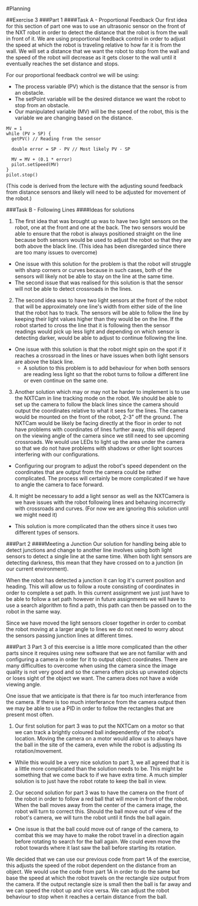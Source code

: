 #Planning

##Exercise 3
###Part 1
####Task A - Proportional Feedback
Our first idea for this section of part one was to use an ultrasonic sensor on the front of the NXT robot in order to
detect the distance that the robot is from the wall in front of it.
We are using proportional feedback control in order to adjust the speed at which the robot is traveling relative to how
far it is from the wall.
We will set a distance that we want the robot to stop from the wall and the speed of the robot will decrease as it
gets closer to the wall until it eventually reaches the set distance and stops.

For our proportional feedback control we will be using:
* The process variable (PV) which is the distance that the sensor is from an obstacle.
* The setPoint variable will be the desired distance we want the robot to stop from an obstacle.
* Our manipulated variable (MV) will be the speed of the robot, this is the variable we are changing based on the distance.

```
MV = 1
while (PV > SP) {
  getPV() // Reading from the sensor
  
  double error = SP - PV // Most likely PV - SP
  
  MV = MV + (0.1 * error)
  pilot.setSpeed(MV)
}
pilot.stop()
```
(This code is derived from the lecture with the adjusting sound feedback from distance sensors and likely will need to be adjusted for movement of the robot.)


###Task B - Following Lines
####Ideas for solutions
1. The first idea that was brought up was to have two light sensors on the robot, one at the front and one at the back. The two sensors would be able to ensure that the robot is always positioned straight on the line because both sensors would be used to adjust the robot so that they are both above the black line.
(This idea has been disregarded since there are too many issues to overcome)
  * One issue with this solution for the problem is that the robot will struggle with sharp corners or curves because in such cases, both of the sensors will likely not be able to stay on the line at the same time.
  * The second issue that was realised for this solution is that the sensor will not be able to detect crossroads in the lines.
2. The second idea was to have two light sensors at the front of the robot that will be approximately one line's width from either side of the line that the robot has to track. The sensors will be able to follow the line by keeping their light values higher than they would be on the line. If the robot started to cross the line that it is following then the sensor readings would pick up less light and depending on which sensor is detecting darker, would be able to adjust to continue following the line.
  * One issue with this solution is that the robot might spin on the spot if it reaches a crossroad in the lines or have issues when both light sensors are above the black line.
    * A solution to this problem is to add behaviour for when both sensors are reading less light so that the robot turns to follow a different line or even continue on the same one.
3. Another solution which may or may not be harder to implement is to use the NXTCam in line tracking mode on the robot. We should be able to set up the camera to follow the black lines since the camera should output the coordinates relative to what it sees for the lines. The camera would be mounted on the front of the robot, 2-3" off the ground. The NXTCam would be likely be facing directly at the floor in order to not have problems with coordinates of lines further away, this will depend on the viewing angle of the camera since we still need to see upcoming crossroads. We would use LEDs to light up the area under the camera so that we do not have problems with shadows or other light sources interfering with our configurations.
  * Configuring our program to adjust the robot's speed dependent on the coordinates that are output from the camera could be rather complicated. The process will certainly be more complicated if we have to angle the camera to face forward.
4. It might be necessary to add a light sensor as well as the NXTCamera is we have issues with the robot following lines and behaving incorrectly with crossroads and curves. (For now we are ignoring this solution until we might need it)
  * This solution is more complicated than the others since it uses two different types of sensors.


###Part 2
####Meeting a Junction
Our solution for handling being able to detect junctions and change to another line involves using both light sensors to detect a single line at the same time. When both light sensors are detecting darkness, this mean that they have crossed on to a junction (in our current environment).

When the robot has detected a junction it can log it's current position and heading. This will allow us to follow a route consisting of coordinates in order to complete a set path. In this current assignment we just just have to be able to follow a set path however in future assignments we will have to use a search algorithm to find a path, this path can then be passed on to the robot in the same way.

Since we have moved the light sensors closer together in order to combat the robot moving at a larger angle to lines we do not need to worry about the sensors passing junction lines at different times.


###Part 3
Part 3 of this exercise is a little more complicated than the other parts since it requires using new software that we are not familiar with and configuring a camera in order for it to output object coordinates. There are many difficulties to overcome when using the camera since the image quality is not very good and so the camera often picks up unwated objects or loses sight of the object we want. The camera does not have a wide viewing angle.

One issue that we anticipate is that there is far too much interferance from the camera. If there is too much interferance from the camera output then we may be able to use a PID in order to follow the rectangles that are present most often.

1. Our first solution for part 3 was to put the NXTCam on a motor so that we can track a brightly coloured ball independently of the robot's location. Moving the camera on a motor would allow us to always have the ball in the site of the camera, even while the robot is adjusting its rotation/movement.
  * While this would be a very nice solution to part 3, we all agreed that it is a little more complicated than the solution needs to be. This might be something that we come back to if we have extra time. A much simpler solution is to just have the robot rotate to keep the ball in view.
2. Our second solution for part 3 was to have the camera on the front of the robot in order to follow a red ball that will move in front of the robot. When the ball moves away from the center of the camera image, the robot will turn to correct this.
Should the ball move out of view of the robot's camera, we will turn the robot until it finds the ball again.
  * One issue is that the ball could move out of range of the camera, to combat this we may have to make the robot travel in a direction again before rotating to search for the ball again. We could even move the robot towards where it last saw the ball before starting its rotation.

We decided that we can use our previous code from part 1A of the exercise, this adjusts the speed of the robot dependent on the distance from an object. We would use the code from part 1A in order to do the same but base the speed at which the robot travels on the rectangle size output from the camera. If the output rectangle size is small then the ball is far away and we can speed the robot up and vice versa.
We can adjust the robot behaviour to stop when it reaches a certain distance from the ball.
